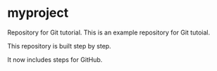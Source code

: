 # myproject
Repository for Git tutorial.
This is an example repository for Git tutoial.

This repository is built step by step.

It now includes steps for GitHub.
